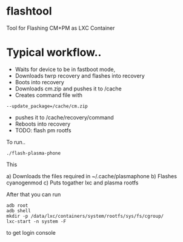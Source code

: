 # flashtool
Tool for Flashing CM+PM as LXC Container

# Typical workflow..

- Waits for device to be in fastboot mode,
- Downloads twrp recovery and flashes into recovery
- Boots into recovery
- Downloads cm.zip and pushes it to /cache
- Creates command file with
```
--update_package=/cache/cm.zip
```
- pushes it to /cache/recovery/command
- Reboots into recovery
- TODO: flash pm rootfs

To run..

```
./flash-plasma-phone
```

This

a) Downloads the files required in ~/.cache/plasmaphone
b) Flashes cyanogenmod
c) Puts togather lxc and plasma rootfs

After that you can run

```
adb root
adb shell
mkdir -p /data/lxc/containers/system/rootfs/sys/fs/cgroup/
lxc-start -n system -F
```

to get login console
